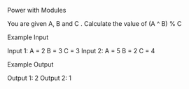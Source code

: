 Power with Modules

You are given A, B and C .
Calculate the value of (A ^ B) % C

Example Input

Input 1:
A = 2 B = 3 C = 3
Input 2:
A = 5 B = 2 C = 4


Example Output

Output 1: 2
Output 2: 1
